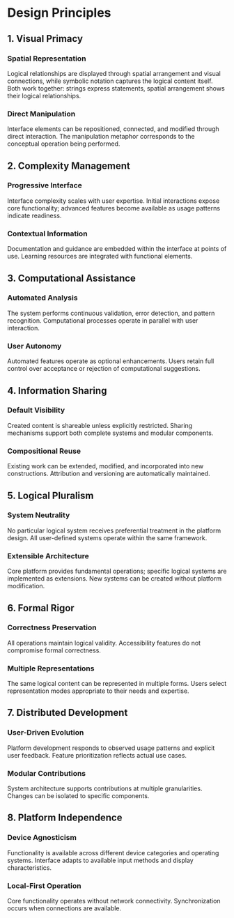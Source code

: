 # Design Principles

## 1. Visual Primacy

### Spatial Representation
Logical relationships are displayed through spatial arrangement and visual connections, while symbolic notation captures the logical content itself. Both work together: strings express statements, spatial arrangement shows their logical relationships.

### Direct Manipulation
Interface elements can be repositioned, connected, and modified through direct interaction. The manipulation metaphor corresponds to the conceptual operation being performed.

## 2. Complexity Management

### Progressive Interface
Interface complexity scales with user expertise. Initial interactions expose core functionality; advanced features become available as usage patterns indicate readiness.

### Contextual Information
Documentation and guidance are embedded within the interface at points of use. Learning resources are integrated with functional elements.

## 3. Computational Assistance

### Automated Analysis
The system performs continuous validation, error detection, and pattern recognition. Computational processes operate in parallel with user interaction.

### User Autonomy
Automated features operate as optional enhancements. Users retain full control over acceptance or rejection of computational suggestions.

## 4. Information Sharing

### Default Visibility
Created content is shareable unless explicitly restricted. Sharing mechanisms support both complete systems and modular components.

### Compositional Reuse
Existing work can be extended, modified, and incorporated into new constructions. Attribution and versioning are automatically maintained.

## 5. Logical Pluralism

### System Neutrality
No particular logical system receives preferential treatment in the platform design. All user-defined systems operate within the same framework.

### Extensible Architecture
Core platform provides fundamental operations; specific logical systems are implemented as extensions. New systems can be created without platform modification.

## 6. Formal Rigor

### Correctness Preservation
All operations maintain logical validity. Accessibility features do not compromise formal correctness.

### Multiple Representations
The same logical content can be represented in multiple forms. Users select representation modes appropriate to their needs and expertise.

## 7. Distributed Development

### User-Driven Evolution
Platform development responds to observed usage patterns and explicit user feedback. Feature prioritization reflects actual use cases.

### Modular Contributions
System architecture supports contributions at multiple granularities. Changes can be isolated to specific components.

## 8. Platform Independence

### Device Agnosticism
Functionality is available across different device categories and operating systems. Interface adapts to available input methods and display characteristics.

### Local-First Operation
Core functionality operates without network connectivity. Synchronization occurs when connections are available.